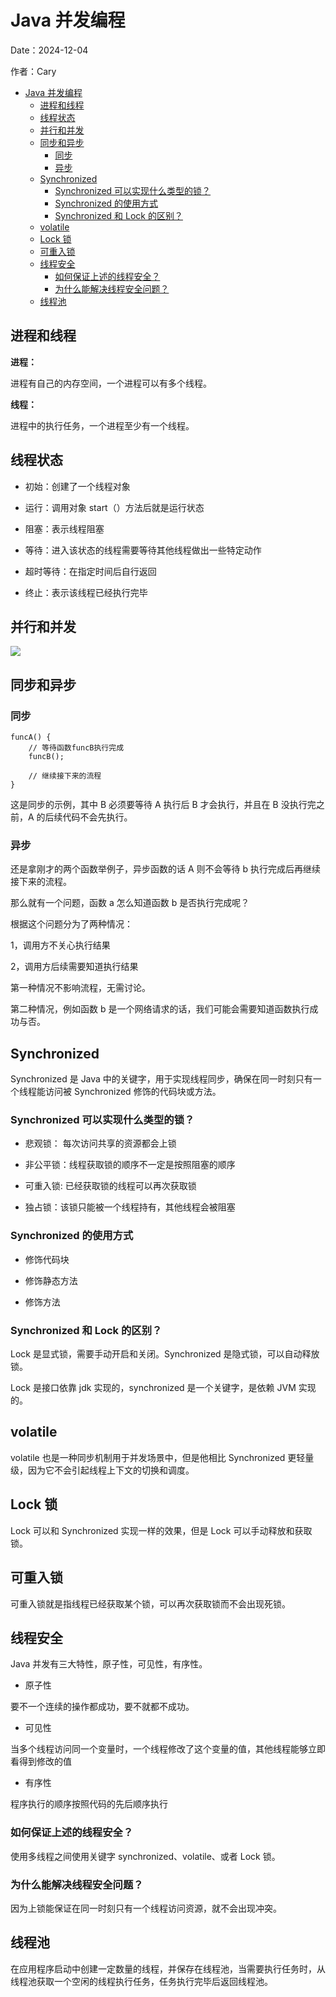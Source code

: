 # Java 并发编程

Date：2024-12-04

作者：Cary

<!-- @import "[TOC]" {cmd="toc" depthFrom=1 depthTo=6 orderedList=false} -->

<!-- code_chunk_output -->

- [Java 并发编程](#java-并发编程)
  - [进程和线程](#进程和线程)
  - [线程状态](#线程状态)
  - [并行和并发](#并行和并发)
  - [同步和异步](#同步和异步)
    - [同步](#同步)
    - [异步](#异步)
  - [Synchronized](#synchronized)
    - [Synchronized 可以实现什么类型的锁？](#synchronized-可以实现什么类型的锁)
    - [Synchronized 的使用方式](#synchronized-的使用方式)
    - [Synchronized 和 Lock 的区别？](#synchronized-和-lock-的区别)
  - [volatile](#volatile)
  - [Lock 锁](#lock-锁)
  - [可重入锁](#可重入锁)
  - [线程安全](#线程安全)
    - [如何保证上述的线程安全？](#如何保证上述的线程安全)
    - [为什么能解决线程安全问题？](#为什么能解决线程安全问题)
  - [线程池](#线程池)

<!-- /code_chunk_output -->

## 进程和线程

**进程：**

进程有自己的内存空间，一个进程可以有多个线程。

**线程：**

进程中的执行任务，一个进程至少有一个线程。

## 线程状态

- 初始：创建了一个线程对象

- 运行：调用对象 start（）方法后就是运行状态

- 阻塞：表示线程阻塞

- 等待：进入该状态的线程需要等待其他线程做出一些特定动作

- 超时等待：在指定时间后自行返回

- 终止：表示该线程已经执行完毕

## 并行和并发

![](https://upload-images.jianshu.io/upload_images/27448672-716c190c4eb0ec2f.jpeg?imageMogr2/auto-orient/strip%7CimageView2/2/w/1240)

## 同步和异步

### 同步

```
funcA() {
    // 等待函数funcB执行完成
    funcB();

    // 继续接下来的流程
}
```

这是同步的示例，其中 B 必须要等待 A 执行后 B 才会执行，并且在 B 没执行完之前，A 的后续代码不会先执行。

### 异步

还是拿刚才的两个函数举例子，异步函数的话 A 则不会等待 b 执行完成后再继续接下来的流程。

那么就有一个问题，函数 a 怎么知道函数 b 是否执行完成呢？

根据这个问题分为了两种情况：

1，调用方不关心执行结果

2，调用方后续需要知道执行结果

第一种情况不影响流程，无需讨论。

第二种情况，例如函数 b 是一个网络请求的话，我们可能会需要知道函数执行成功与否。

## Synchronized

Synchronized 是 Java 中的关键字，用于实现线程同步，确保在同一时刻只有一个线程能访问被 Synchronized 修饰的代码块或方法。

### Synchronized 可以实现什么类型的锁？

- 悲观锁： 每次访问共享的资源都会上锁

- 非公平锁：线程获取锁的顺序不一定是按照阻塞的顺序

- 可重入锁: 已经获取锁的线程可以再次获取锁

- 独占锁：该锁只能被一个线程持有，其他线程会被阻塞

### Synchronized 的使用方式

- 修饰代码块

- 修饰静态方法

- 修饰方法

### Synchronized 和 Lock 的区别？

Lock 是显式锁，需要手动开启和关闭。Synchronized 是隐式锁，可以自动释放锁。

Lock 是接口依靠 jdk 实现的，synchronized 是一个关键字，是依赖 JVM 实现的。

## volatile

volatile 也是一种同步机制用于并发场景中，但是他相比 Synchronized 更轻量级，因为它不会引起线程上下文的切换和调度。

## Lock 锁

Lock 可以和 Synchronized 实现一样的效果，但是 Lock 可以手动释放和获取锁。

## 可重入锁

可重入锁就是指线程已经获取某个锁，可以再次获取锁而不会出现死锁。

## 线程安全

Java 并发有三大特性，原子性，可见性，有序性。

- 原子性

要不一个连续的操作都成功，要不就都不成功。

- 可见性

当多个线程访问同一个变量时，一个线程修改了这个变量的值，其他线程能够立即看得到修改的值

- 有序性

程序执行的顺序按照代码的先后顺序执行

### 如何保证上述的线程安全？

使用多线程之间使用关键字 synchronized、volatile、或者 Lock 锁。

### 为什么能解决线程安全问题？

因为上锁能保证在同一时刻只有一个线程访问资源，就不会出现冲突。

## 线程池

在应用程序启动中创建一定数量的线程，并保存在线程池，当需要执行任务时，从线程池获取一个空闲的线程执行任务，任务执行完毕后返回线程池。
